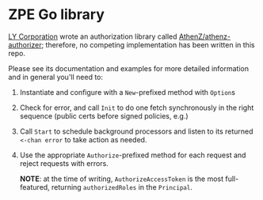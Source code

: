 # ZPE Go library

[LY Corporation](https://www.lycorp.co.jp/en/) wrote an authorization library called [AthenZ/athenz-authorizer](https://github.com/AthenZ/athenz-authorizer);
therefore, no competing implementation has been written in this repo.

Please see its documentation and examples for more detailed information and in general you'll need to:

1. Instantiate and configure with a `New`-prefixed method with `Option`s
2. Check for error, and call `Init` to do one fetch synchronously in the right sequence (public certs before signed
   policies, e.g.)
3. Call `Start` to schedule background processors and listen to its returned `<-chan error` to take action as needed.
4. Use the appropriate `Authorize`-prefixed method for each request and reject requests with errors.

    **NOTE**: at the time of writing, `AuthorizeAccessToken` is the most full-featured, returning `authorizedRoles` in
    the `Principal`. 

